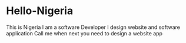 # Hello-Nigeria
This is Nigeria
I am a software Developer
I design website and software application
Call me when next you need to design a website app
